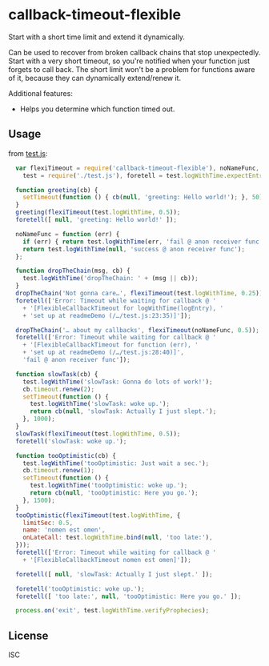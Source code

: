 ﻿
<!--#echo json="package.json" key="name" underline="=" -->
callback-timeout-flexible
=========================
<!--/#echo -->

<!--#echo json="package.json" key="description" -->
Start with a short time limit and extend it dynamically.
<!--/#echo -->

Can be used to recover from broken callback chains that stop unexpectedly.
Start with a very short timeout, so you're notified when your function just
forgets to call back. The short limit won't be a problem for functions aware
of it, because they can dynamically extend/renew it.

Additional features:
  * Helps you determine which function timed out.



Usage
-----
from [test.js](test.js):

<!--#include file="test.js" start="function readmeDemo(require) {" stop="}"
  code="javascript" -->
<!--#verbatim lncnt="63" -->
```javascript
  var flexiTimeout = require('callback-timeout-flexible'), noNameFunc,
    test = require('./test.js'), foretell = test.logWithTime.expectEntry;

  function greeting(cb) {
    setTimeout(function () { cb(null, 'greeting: Hello world!'); }, 50);
  }
  greeting(flexiTimeout(test.logWithTime, 0.5));
  foretell([ null, 'greeting: Hello world!' ]);

  noNameFunc = function (err) {
    if (err) { return test.logWithTime(err, 'fail @ anon receiver func'); }
    return test.logWithTime(null, 'success @ anon receiver func');
  };

  function dropTheChain(msg, cb) {
    test.logWithTime('dropTheChain: ' + (msg || cb));
  }
  dropTheChain('Not gonna care…', flexiTimeout(test.logWithTime, 0.25));
  foretell(['Error: Timeout while waiting for callback @ '
    + '[FlexibleCallbackTimeout for logWithTime(logEntry), '
    + 'set up at readmeDemo (/…/test.js:23:35)]']);

  dropTheChain('… about my callbacks', flexiTimeout(noNameFunc, 0.5));
  foretell(['Error: Timeout while waiting for callback @ '
    + '[FlexibleCallbackTimeout for function (err), '
    + 'set up at readmeDemo (/…/test.js:28:40)]',
    'fail @ anon receiver func']);

  function slowTask(cb) {
    test.logWithTime('slowTask: Gonna do lots of work!');
    cb.timeout.renew(2);
    setTimeout(function () {
      test.logWithTime('slowTask: woke up.');
      return cb(null, 'slowTask: Actually I just slept.');
    }, 1000);
  }
  slowTask(flexiTimeout(test.logWithTime, 0.5));
  foretell('slowTask: woke up.');

  function tooOptimistic(cb) {
    test.logWithTime('tooOptimistic: Just wait a sec.');
    cb.timeout.renew(1);
    setTimeout(function () {
      test.logWithTime('tooOptimistic: woke up.');
      return cb(null, 'tooOptimistic: Here you go.');
    }, 1500);
  }
  tooOptimistic(flexiTimeout(test.logWithTime, {
    limitSec: 0.5,
    name: 'nomen est omen',
    onLateCall: test.logWithTime.bind(null, 'too late:'),
  }));
  foretell(['Error: Timeout while waiting for callback @ '
    + '[FlexibleCallbackTimeout nomen est omen]']);

  foretell([ null, 'slowTask: Actually I just slept.' ]);

  foretell('tooOptimistic: woke up.');
  foretell([ 'too late:', null, 'tooOptimistic: Here you go.' ]);

  process.on('exit', test.logWithTime.verifyProphecies);
```


<!--#toc stop="scan" -->


License
-------
<!--#echo json="package.json" key=".license" -->
ISC
<!--/#echo -->
